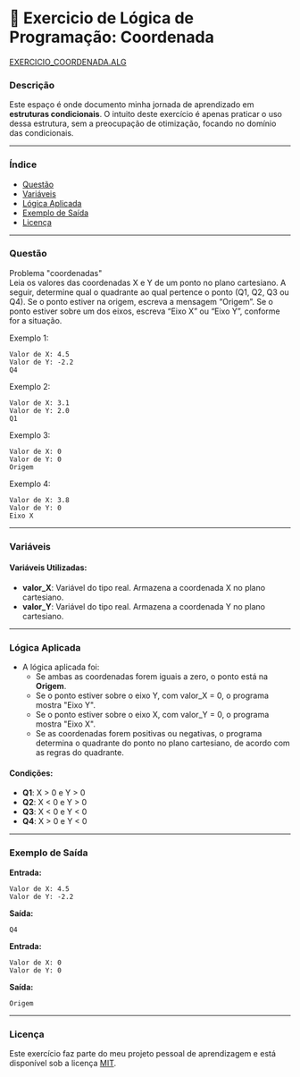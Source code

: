 
# 🚀 Exercicio de Lógica de Programação: Coordenada

<a href="/logica-de-programação/VisualG_Portugol/Estrutura_Condicional/Exercicios/exercicio_coordenadas/exercicio_coordenada.alg">EXERCICIO_COORDENADA.ALG</a>

### Descrição

Este espaço é onde documento minha jornada de aprendizado em **estruturas condicionais**. O intuito deste exercício é apenas praticar o uso dessa estrutura, sem a preocupação de otimização, focando no domínio das condicionais.

---

### Índice

- [Questão](#questão)
- [Variáveis](#variáveis)
- [Lógica Aplicada](#lógica-aplicada)
- [Exemplo de Saída](#exemplo-de-saída)
- [Licença](#licença)

---

### Questão

Problema "coordenadas"  
Leia os valores das coordenadas X e Y de um ponto no plano cartesiano. A seguir, determine qual o quadrante ao qual pertence o ponto (Q1, Q2, Q3 ou Q4). Se o ponto estiver na origem, escreva a mensagem “Origem”. Se o ponto estiver sobre um dos eixos, escreva “Eixo X” ou “Eixo Y”, conforme for a situação.

Exemplo 1:
```
Valor de X: 4.5  
Valor de Y: -2.2  
Q4
```

Exemplo 2:
```
Valor de X: 3.1  
Valor de Y: 2.0  
Q1
```

Exemplo 3:
```
Valor de X: 0  
Valor de Y: 0  
Origem
```

Exemplo 4:
```
Valor de X: 3.8  
Valor de Y: 0  
Eixo X
```

---

### Variáveis

#### Variáveis Utilizadas:

- **valor_X**: Variável do tipo real. Armazena a coordenada X no plano cartesiano.
- **valor_Y**: Variável do tipo real. Armazena a coordenada Y no plano cartesiano.

---

### Lógica Aplicada

- A lógica aplicada foi:
  - Se ambas as coordenadas forem iguais a zero, o ponto está na **Origem**.
  - Se o ponto estiver sobre o eixo Y, com valor_X = 0, o programa mostra "Eixo Y".
  - Se o ponto estiver sobre o eixo X, com valor_Y = 0, o programa mostra "Eixo X".
  - Se as coordenadas forem positivas ou negativas, o programa determina o quadrante do ponto no plano cartesiano, de acordo com as regras do quadrante.

#### Condições:

- **Q1**: X > 0 e Y > 0
- **Q2**: X < 0 e Y > 0
- **Q3**: X < 0 e Y < 0
- **Q4**: X > 0 e Y < 0

---

### Exemplo de Saída

**Entrada:**
```
Valor de X: 4.5  
Valor de Y: -2.2
```

**Saída:**
```
Q4
```

**Entrada:**
```
Valor de X: 0  
Valor de Y: 0
```

**Saída:**
```
Origem
```

---

### Licença

Este exercício faz parte do meu projeto pessoal de aprendizagem e está disponível sob a licença [MIT](LICENSE).
